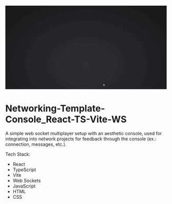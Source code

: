 ![alt text](https://raw.githubusercontent.com/machineman1357/Networking-Template-Console_React-TS-Vite-WS/master/video.gif)

# Networking-Template-Console_React-TS-Vite-WS
A simple web socket multiplayer setup with an aesthetic console, used for integrating into network projects for feedback through the console (ex.: connection, messages, etc.). 

Tech Stack:
 * React
 * TypeScript
 * Vite
 * Web Sockets
 * JavaScript
 * HTML
 * CSS
